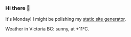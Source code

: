 ### Hi there :wave:

It's Monday! I might be polishing my [static site generator](https://github.com/bewuethr/pandoc-bash-blog).

Weather in Victoria BC: sunny, at +11°C.
